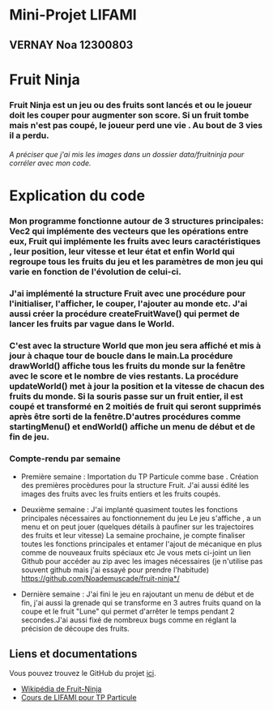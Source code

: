 # Mini-Projet LIFAMI

## VERNAY Noa 12300803

# Fruit Ninja
### Fruit Ninja est un jeu ou des fruits sont lancés et ou le joueur doit les couper pour augmenter son score. Si un fruit tombe mais n'est pas coupé, le joueur perd une vie . Au bout de 3 vies il a perdu.

###### A préciser que j'ai mis les images dans un dossier data/fruitninja pour corréler avec mon code.

# Explication du code

### Mon programme fonctionne autour de 3 structures principales: Vec2 qui implémente des vecteurs que les opérations entre eux, Fruit qui implémente les fruits avec leurs caractéristiques , leur position, leur vitesse et leur état et enfin World qui regroupe tous les fruits du jeu et les paramètres de mon jeu qui varie en fonction de l'évolution de celui-ci.
### J'ai implémenté la structure Fruit avec une procédure pour l'initialiser, l'afficher, le couper, l'ajouter au monde etc. J'ai aussi créer la procédure createFruitWave() qui permet de lancer les fruits par vague dans le World. 
### C'est avec la structure World que mon jeu sera affiché et mis à jour à chaque tour de boucle dans le main.La procédure drawWorld() affiche tous les fruits du monde sur la fenêtre avec le score et le nombre de vies restants. La procédure updateWorld() met à jour la position et la vitesse de chacun des fruits du monde. Si la souris passe sur un fruit entier, il est coupé et transformé en 2 moitiés de fruit qui seront supprimés après être sorti de la fenêtre.D'autres procédures comme startingMenu() et endWorld() affiche un menu de début et de fin de jeu.


### Compte-rendu par semaine

* Première semaine : Importation du TP Particule comme base . Création des premières procèdures pour la structure Fruit. J'ai aussi édité les images des fruits avec les fruits entiers et les fruits coupés.
* Deuxième semaine : J'ai implanté quasiment toutes les fonctions principales nécessaires au fonctionnement du jeu
Le jeu s'affiche , a un menu et on peut jouer (quelques détails à paufiner sur les trajectoires des fruits et leur vitesse)
La semaine prochaine, je compte finaliser toutes les fonctions principales et entamer l'ajout de mécanique en plus comme  de nouveaux fruits spéciaux etc
Je vous mets ci-joint un lien Github pour accéder au zip avec les images nécessaires (je n'utilise pas souvent github mais j'ai essayé pour prendre l'habitude)
https://github.com/Noademuscade/fruit-ninja*/

* Dernière semaine : J'ai fini le jeu en rajoutant un menu de début et de fin, j'ai aussi la grenade qui se transforme en 3 autres fruits quand on la coupe et le fruit "Lune" qui permet d'arrêter le temps pendant 2 secondes.J'ai aussi fixé de nombreux bugs comme en réglant la précision de découpe des fruits.




## Liens et documentations

Vous pouvez trouvez le GitHub du projet [ici](https://github.com/Noademuscade/fruit-ninja*/).
* [Wikipédia de Fruit-Ninja](https://fr.wikipedia.org/wiki/Fruit_Ninja)
* [Cours de LIFAMI pour TP Particule](http://alexandre.meyer.pages.univ-lyon1.fr/lifami/cours/)
